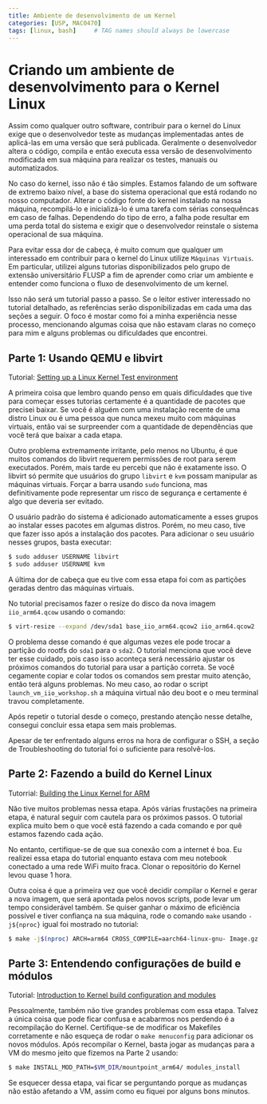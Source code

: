 ```yaml
---
title: Ambiente de desenvolvimento de um Kernel
categories: [USP, MAC0470]
tags: [linux, bash]     # TAG names should always be lowercase
---
```


# Criando um ambiente de desenvolvimento para o Kernel Linux

Assim como qualquer outro software, contribuir para o kernel do
Linux exige que o desenvolvedor teste as mudanças implementadas
antes de aplicá-las em uma versão que será publicada. Geralmente o
desenvolvedor altera o código, compila e então executa
essa versão de desenvolvimento modificada em sua máquina para
realizar os testes, manuais ou automatizados.

No caso do kernel, isso não é tão simples. Estamos falando de um software de extremo baixo nível, a base do sistema operacional que está rodando no nosso computador. Alterar o código fonte do kernel instalado na nossa máquina, recompilá-lo e inicializá-lo é uma tarefa com sérias consequêncas em caso de falhas. Dependendo do tipo de erro, a falha pode resultar em uma perda total do sistema e exigir que o desenvolvedor reinstale o sistema operacional de sua máquina.

Para evitar essa dor de cabeça, é muito comum que qualquer um interessado em contribuir para o kernel do Linux utilize `Máquinas Virtuais`. Em particular, utilizei alguns tutorias disponibilizados pelo grupo de extensão universitário FLUSP a fim de aprender como criar um ambiente e entender como funciona o fluxo de desenvolvimento de um kernel.

Isso não será um tutorial passo a passo. Se o leitor estiver interessado no tutorial detalhado, as referências serão disponibilizadas em cada uma das seções a seguir. O foco é mostar como foi a minha experiência nesse processo, mencionando algumas coisa que não estavam claras no começo para mim e alguns problemas ou dificuldades que encontrei.

## Parte 1: Usando QEMU e libvirt

Tutorial: [Setting up a Linux Kernel Test environment](https://flusp.ime.usp.br/kernel/qemu-libvirt-setup/)

A primeira coisa que lembro quando penso em quais dificuldades que tive para começar esses tutorias certamente é a quantidade de pacotes que precisei baixar. Se você é alguém com uma instalação recente de uma distro Linux ou é uma pessoa que nunca mexeu muito com máquinas virtuais, então vai se surpreender com a quantidade de dependências que você terá que baixar a cada etapa.

Outro problema extremamente irritante, pelo menos no Ubuntu, é que muitos comandos do libvirt requerem permissões de root para serem executados. Porém, mais tarde eu percebi que não é exatamente isso. O libvirt só permite que usuários do grupo `libvirt` e `kvm` possam manipular as máquinas virtuais. Forçar a barra usando `sudo` funciona, mas definitivamente pode representar um risco de segurança e certamente é algo que deveria ser evitado.

O usuário padrão do sistema é adicionado automaticamente a esses grupos ao instalar esses pacotes em algumas distros. Porém, no meu caso, tive que fazer isso após a instalação dos pacotes. Para adicionar o seu usuário nesses grupos, basta executar:

```bash
$ sudo adduser USERNAME libvirt
$ sudo adduser USERNAME kvm
```

A última dor de cabeça que eu tive com essa etapa foi com as partições geradas dentro das máquinas virtuais.

No tutorial precisamos fazer o resize do disco da nova imagem `iio_arm64.qcow` usando o comando:

```bash
$ virt-resize --expand /dev/sda1 base_iio_arm64.qcow2 iio_arm64.qcow2
```

O problema desse comando é que algumas vezes ele pode trocar a partição do rootfs do `sda1` para o `sda2`. O tutorial menciona que você deve ter esse cuidado, pois caso isso aconteça será necessário ajustar os próximos comandos do tutorial para usar a partição correta. Se você cegamente copiar e colar todos os comandos sem prestar muito atenção, então terá alguns problemas. No meu caso, ao rodar o script `launch_vm_iio_workshop.sh` a máquina virtual não deu boot e o meu terminal travou completamente.

Após repetir o tutorial desde o começo, prestando atenção nesse detalhe, consegui concluir essa etapa sem mais problemas.

Apesar de ter enfrentado alguns erros na hora de configurar o SSH, a seção de Troubleshooting do tutorial foi o suficiente para resolvê-los.

## Parte 2: Fazendo a build do Kernel Linux

Tutorrial: [Building the Linux Kernel for ARM](https://flusp.ime.usp.br/kernel/build-linux-for-arm/)

Não tive muitos problemas nessa etapa. Após várias frustações na primeira etapa, é natural seguir com cautela para os próximos passos. O tutorial explica muito bem o que você está fazendo a cada comando e por quê estamos fazendo cada ação.

No entanto, certifique-se de que sua conexão com a internet é boa. Eu realizei essa etapa do tutorial enquanto estava com meu notebook conectado a uma rede WiFi muito fraca. Clonar o repositório do Kernel levou quase 1 hora.

Outra coisa é que a primeira vez que você decidir compilar o Kernel e gerar a nova imagem, que será apontada pelos novos scripts, pode levar um tempo considerável também. Se quiser ganhar o máximo de eficiência possível e tiver confiança na sua máquina, rode o comando `make` usando `-j${nproc}` igual foi mostrado no tutorial:

```bash
$ make -j$(nproc) ARCH=arm64 CROSS_COMPILE=aarch64-linux-gnu- Image.gz modules
```

## Parte 3: Entendendo configurações de build e módulos

Tutorial: [Introduction to Kernel build configuration and modules](https://flusp.ime.usp.br/kernel/modules-intro/)

Pessoalmente, também não tive grandes problemas com essa etapa. Talvez a única coisa que pode ficar confusa e acabarmos nos perdendo é a recompilação do Kernel. Certifique-se de modificar os Makefiles corretamente e não esqueça de rodar o `make menuconfig` para adicionar os novos módulos. Após recompilar o Kernel, basta jogar as mudanças para a VM do mesmo jeito que fizemos na Parte 2 usando:

```bash
$ make INSTALL_MOD_PATH=$VM_DIR/mountpoint_arm64/ modules_install
```

Se esquecer dessa etapa, vai ficar se perguntando porque as mudanças não estão afetando a VM, assim como eu fiquei por alguns bons minutos.